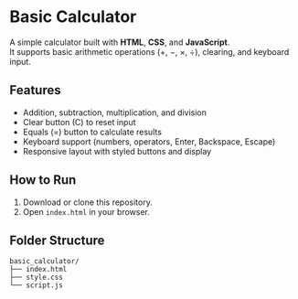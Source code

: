 # Basic Calculator

A simple calculator built with **HTML**, **CSS**, and **JavaScript**.  
It supports basic arithmetic operations (+, −, ×, ÷), clearing, and keyboard input.

## Features
- Addition, subtraction, multiplication, and division
- Clear button (C) to reset input
- Equals (=) button to calculate results
- Keyboard support (numbers, operators, Enter, Backspace, Escape)
- Responsive layout with styled buttons and display

## How to Run
1. Download or clone this repository.
2. Open `index.html` in your browser.

## Folder Structure

```text
basic_calculator/
├── index.html
├── style.css
└── script.js   
